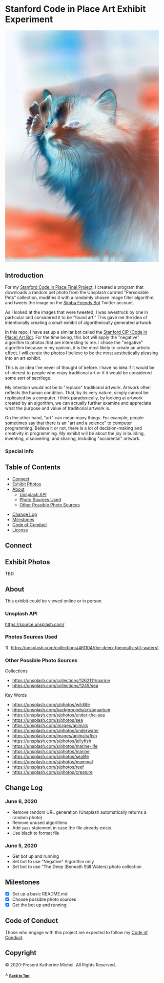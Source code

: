 # Stanford Code in Place Art Exhibit Experiment

![](demo-photos/favorite-negative.jpg)

## Introduction

For my [Stanford Code in Place Final Project](https://github.com/KatherineMichel/stanford-code-in-place-final-project), I created a program that downloads a random pet photo from the Unsplash curated "Personable Pets" collection, modifies it with a randomly chosen image filter algorithm, and tweets the image on the [Simba Friends Bot](https://twitter.com/SimbaFriendsBot) Twitter account.

As I looked at the images that were tweeted, I was awestruck by one in particular and considered it to be "found art." This gave me the idea of intentionally creating a small exhibit of algorithmically generated artwork. 

In this repo, I have set up a similar bot called the [Stanford CiP (Code in Place) Art Bot](https://twitter.com/StanfordCiPArt). For the time being, this bot will apply the "negative" algorithm to photos that are interesting to me. I chose the "negative" algorithm because in my opinion, it is the most likely to create an artistic effect. I will curate the photos I believe to be the most aesthetically pleasing into an art exhibit.

This is an idea I've never of thought of before. I have no idea if it would be of interest to people who enjoy traditional art or if it would be considered some sort of sacrilege. 

My intention would not be to "replace" traditional artwork. Artwork often reflects the human condition. That, by its very nature, simply cannot be replicated by a computer. I think paradoxically, by looking at artwork created by an algorithm, we can actually further examine and appreciate what the purpose and value of traditional artwork is. 

On the other hand, "art" can mean many things. For example, people sometimes say that there is an "art and a science" to computer programming. Believe it or not, there is a lot of decision-making and creativity in programming. My exhibit will be about the joy in building, inventing, discovering, and sharing, including "accidental" artwork. 

### Special Info

Table of Contents
-----------------

* [Connect](#connect)
* [Exhibit Photos](#exhibit-photos)
* [About](#about)
  * [Unsplash API](#unsplash-api)
  * [Photo Sources Used](#photo-sources-used)
  * [Other Possible Photo Sources](#other-possible-photo-sources)
<!--
  * [Publicity](#publicity)
* [Additional Resources](#additional-resources)
* [Demo Videos](#demo-videos)
  * [Short Demo Agenda](#short-demo-agenda)
  * [Long Demo Agenda](#long-demo-agenda)
-->
* [Change Log](#change-log)
* [Milestones](#milestones)
* [Code of Conduct](#code-of-conduct)
* [License](#license)

## Connect

## Exhibit Photos

TBD

## About
  
This exhibit could be viewed online or in person.

### Unsplash API

https://source.unsplash.com/

### Photos Sources Used

1). https://unsplash.com/collections/461104/the-deep-(beneath-still-waters)

### Other Possible Photo Sources

Collections
* https://unsplash.com/collections/1262111/marine
* https://unsplash.com/collections/1245/sea

Key Words
* https://unsplash.com/s/photos/wildlife
* https://unsplash.com/backgrounds/art/aquarium
* https://unsplash.com/s/photos/under-the-sea
* https://unsplash.com/s/photos/sea
* https://unsplash.com/images/animals
* https://unsplash.com/s/photos/underwater
* https://unsplash.com/images/animals/fish
* https://unsplash.com/s/photos/jellyfish
* https://unsplash.com/s/photos/marine-life
* https://unsplash.com/s/photos/marine
* https://unsplash.com/s/photos/sealife
* https://unsplash.com/s/photos/mammal
* https://unsplash.com/s/photos/reef
* https://unsplash.com/s/photos/creature

<!--
### Publicity

## Additional Resources

## Demo Videos

### Short Demo Agenda

### Long Demo Agenda
-->

## Change Log

### June 6, 2020

* Remove random URL generation (Unsplash automatically returns a random photo)
* Remove unused algorithms
* Add `pass` statement in case the file already exists
* Use black to format file

### June 5, 2020

* Get bot up and running
* Set bot to use "Negative" Algorithm only
* Set bot to use "The Deep (Beneath Still Waters) photo collection

## Milestones

- [X] Set up a basic README.md
- [X] Choose possible photo sources
- [X] Get the bot up and running

## Code of Conduct

Those who engage with this project are expected to follow my [Code of Conduct](https://github.com/KatherineMichel/.github/blob/master/CODE_OF_CONDUCT.md). 

## Copyright

© 2020-Present Katherine Michel. All Rights Reserved.

:top: <sub>[**Back to Top**](#table-of-contents)</sub>
